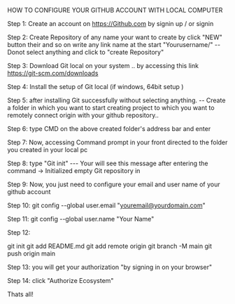 HOW TO CONFIGURE YOUR GITHUB ACCOUNT WITH LOCAL COMPUTER 



Step 1: Create an account on https://Github.com by signin up / or signin

Step 2: Create Repository of any name your want to create by click "NEW" button their and so on write any link name at the start "Yourusername/<create link>"
 --  Donot select anything and click to "create Repository"


 Step 3: Download Git local on your system .. by accessing this link https://git-scm.com/downloads 

 Step 4: Install the setup of Git local (if windows, 64bit setup <downloaded from the above link>)

Step 5: after installing Git successfully without selecting anything. 
 -- Create a folder in which you want to start creating project to which you want to remotely connect origin with your github repository.. 

 Step 6: type CMD on the above created folder's address bar and enter 

 Step 7: Now, accessing Command prompt in your front directed to the folder you created in your local pc

 Step 8: type "Git init" --- Your will see this message after entering the command -> Initialized empty Git repository in <your folder directory>

 Step 9: Now, you just need to configure your email and user name of your github account

 Step 10: git config --global user.email "youremail@yourdomain.com"

 Step 11: git config --global user.name "Your Name" 

 Step 12: 
 
 git init
 git add README.md
 git add remote origin <your repository link>
 git branch -M main
 git push origin main 


 Step 13: you will get your authorization "by signing in on your browser"

Step 14: click "Authorize Ecosystem"


Thats all!

